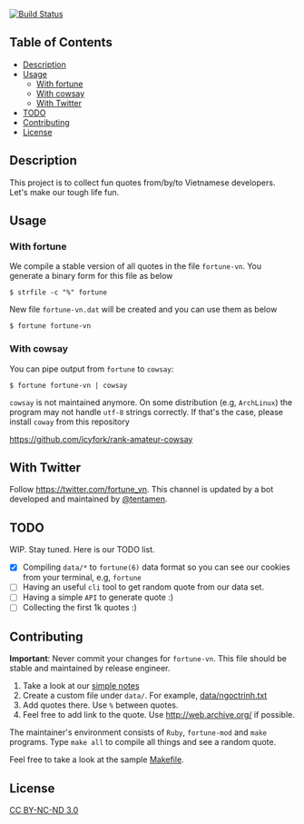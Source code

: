 [![Build Status](https://travis-ci.org/icy/fortune-vn.svg?branch=master)](https://travis-ci.org/icy/fortune-vn)

## Table of Contents

* [Description](#description)
* [Usage](#usage)
  * [With fortune](#with-fortune)
  * [With cowsay](#with-cowsay)
  * [With Twitter](#with-twitter)
* [TODO](#todo)
* [Contributing](#contributing)
* [License](#license)

## Description

This project is to collect fun quotes from/by/to Vietnamese developers.
Let's make our tough life fun.

## Usage

### With fortune

We compile a stable version of all quotes in the file `fortune-vn`.
You generate a binary form for this file as below

```
$ strfile -c "%" fortune
```

New file `fortune-vn.dat` will be created and you can use them as below

```
$ fortune fortune-vn
```

### With cowsay

You can pipe output from `fortune` to `cowsay`:

```
$ fortune fortune-vn | cowsay
```

`cowsay` is not maintained anymore. On some distribution (e.g, `ArchLinux`)
the program may not handle `utf-8` strings correctly. If that's the case,
please install `coway` from this repository

  https://github.com/icyfork/rank-amateur-cowsay

## With Twitter

Follow https://twitter.com/fortune_vn. This channel is updated by a bot
developed and maintained by [@tentamen](https://github.com/tentamen/fortune-vn-twit).

## TODO

WIP. Stay tuned. Here is our TODO list.

- [x] Compiling `data/*` to `fortune(6)` data format so you can see our cookies from
      your terminal, e.g, `fortune`
- [ ] Having an useful `cli` tool to get random quote from our data set.
- [ ] Having a simple `API` to generate quote :)
- [ ] Collecting the first 1k quotes :)

## Contributing

**Important**: Never commit your changes for `fortune-vn`. This file should
be stable and maintained by release engineer.

1. Take a look at our [simple notes](data/README.md)
1. Create a custom file under `data/`. For example, [data/ngoctrinh.txt](data/ngoctrinh.txt)
1. Add quotes there. Use `%` between quotes.
1. Feel free to add link to the quote. Use http://web.archive.org/ if possible.

The maintainer's environment consists of `Ruby`, `fortune-mod` and `make`
programs. Type `make all` to compile all things and see a random quote.

Feel free to take a look at the sample [Makefile](Makefile).

## License

[CC BY-NC-ND 3.0](https://creativecommons.org/licenses/by-nc-nd/3.0/)
